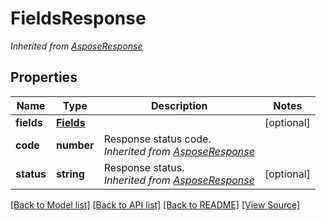 ﻿# FieldsResponse


*Inherited from [AsposeResponse](AsposeResponse.md)*
## Properties
Name | Type | Description | Notes
------------ | ------------- | ------------- | -------------
**fields** | [**Fields**](Fields.md) |  | [optional]
**code** | **number** | Response status code.<br />*Inherited from [AsposeResponse](AsposeResponse.md)* | 
**status** | **string** | Response status.<br />*Inherited from [AsposeResponse](AsposeResponse.md)* | [optional]

[[Back to Model list]](../README.md#documentation-for-models) [[Back to API list]](../README.md#documentation-for-api-endpoints) [[Back to README]](../README.md) [[View Source]](../src/models/fieldsResponse.ts)

